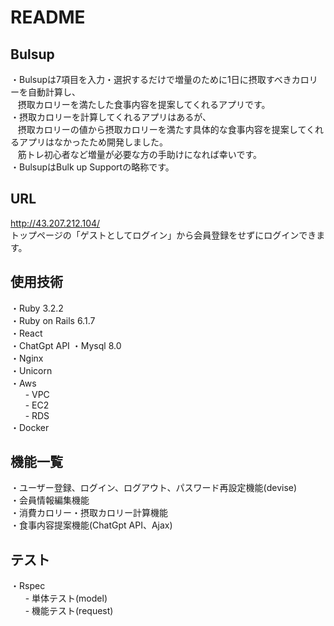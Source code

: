 # README

## Bulsup
・Bulsupは7項目を入力・選択するだけで増量のために1日に摂取すべきカロリーを自動計算し、<br >
&nbsp;&nbsp;&nbsp;摂取カロリーを満たした食事内容を提案してくれるアプリです。  
・摂取カロリーを計算してくれるアプリはあるが、<br >
&nbsp;&nbsp;&nbsp;摂取カロリーの値から摂取カロリーを満たす具体的な食事内容を提案してくれるアプリはなかったため開発しました。<br >
&nbsp;&nbsp;&nbsp;筋トレ初心者など増量が必要な方の手助けになれば幸いです。  
・BulsupはBulk up Supportの略称です。

## URL
http://43.207.212.104/ <br >
トップページの「ゲストとしてログイン」から会員登録をせずにログインできます。

## 使用技術
・Ruby 3.2.2  
・Ruby on Rails 6.1.7  
・React  
・ChatGpt API
・Mysql 8.0  
・Nginx  
・Unicorn  
・Aws  
  &nbsp;&nbsp;&nbsp;&nbsp;&nbsp;&nbsp;- VPC  
  &nbsp;&nbsp;&nbsp;&nbsp;&nbsp;&nbsp;- EC2  
  &nbsp;&nbsp;&nbsp;&nbsp;&nbsp;&nbsp;- RDS   
・Docker

## 機能一覧
・ユーザー登録、ログイン、ログアウト、パスワード再設定機能(devise)    
・会員情報編集機能  
・消費カロリー・摂取カロリー計算機能  
・食事内容提案機能(ChatGpt API、Ajax)  

## テスト
・Rspec  
&nbsp;&nbsp;&nbsp;&nbsp;&nbsp;&nbsp;- 単体テスト(model)  
&nbsp;&nbsp;&nbsp;&nbsp;&nbsp;&nbsp;- 機能テスト(request)  
